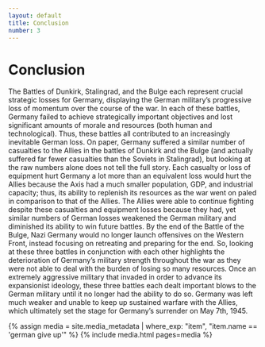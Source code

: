 ```yaml
---
layout: default
title: Conclusion
number: 3
---
```


# Conclusion

  The Battles of Dunkirk, Stalingrad, and the Bulge each represent crucial strategic losses for Germany, displaying the German military’s progressive loss of momentum over the course of the war. In each of these battles, Germany failed to achieve strategically important objectives and lost significant amounts of morale and resources (both human and technological). Thus, these battles all contributed to an increasingly inevitable German loss. On paper, Germany suffered a similar number of casualties to the Allies in the battles of Dunkirk and the Bulge (and actually suffered far fewer casualties than the Soviets in Stalingrad), but looking at the raw numbers alone does not tell the full story. Each casualty or loss of equipment hurt Germany a lot more than an equivalent loss would hurt the Allies because the Axis had a much smaller population, GDP, and industrial capacity; thus, its ability to replenish its resources as the war went on paled in comparison to that of the Allies. The Allies were able to continue fighting despite these casualties and equipment losses because they had, yet similar numbers of German losses weakened the German military and diminished its ability to win future battles. By the end of the Battle of the Bulge, Nazi Germany would no longer launch offensives on the Western Front, instead focusing on retreating and preparing for the end. So, looking at these three battles in conjunction with each other highlights the deterioration of Germany’s military strength throughout the war as they were not able to deal with the burden of losing so many resources. Once an extremely aggressive military that invaded in order to advance its expansionist ideology, these three battles each dealt important blows to the German military until it no longer had the ability to do so. Germany was left much weaker and unable to keep up sustained warfare with the Allies, which ultimately set the stage for Germany’s surrender on May 7th, 1945.

{% assign media = site.media_metadata | where_exp: "item", "item.name == 'german give up'" %} {% include media.html pages=media %}
